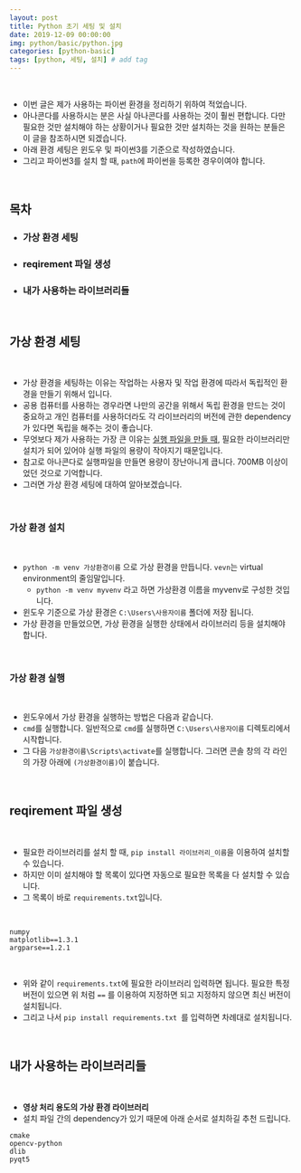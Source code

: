 ```yaml
---
layout: post
title: Python 초기 세팅 및 설치
date: 2019-12-09 00:00:00
img: python/basic/python.jpg
categories: [python-basic] 
tags: [python, 세팅, 설치] # add tag
---
```


<br>

- 이번 글은 제가 사용하는 파이썬 환경을 정리하기 위하여 적었습니다.
- 아나콘다를 사용하시는 분은 사실 아나콘다를 사용하는 것이 훨씬 편합니다. 다만 필요한 것만 설치해야 하는 상황이거나 필요한 것만 설치하는 것을 원하는 분들은 이 글을 참조하시면 되겠습니다.
- 아래 환경 세팅은 윈도우 및 파이썬3를 기준으로 작성하였습니다.
- 그리고 파이썬3를 설치 할 때, `path`에 파이썬을 등록한 경우이여야 합니다.

<br>

## **목차**

- ### 가상 환경 세팅
- ### reqirement 파일 생성
- ### 내가 사용하는 라이브러리들

<br>

## **가상 환경 세팅**

<br>

- 가상 환경을 세팅하는 이유는 작업하는 사용자 및 작업 환경에 따라서 독립적인 환경을 만들기 위해서 입니다.
- 공용 컴퓨터를 사용하는 경우라면 나만의 공간을 위해서 독립 환경을 만드는 것이 중요하고 개인 컴퓨터를 사용하더라도 각 라이브러리의 버전에 관한 dependency가 있다면 독립을 해주는 것이 좋습니다.
- 무엇보다 제가 사용하는 가장 큰 이유는 [실행 파일을 만들 때](https://gaussian37.github.io/python-etc-pyinstaller/), 필요한 라이브러리만 설치가 되어 있어야 실행 파일의 용량이 작아지기 때문입니다.
- 참고로 아나콘다로 실행파일을 만들면 용량이 장난아니게 큽니다. 700MB 이상이었던 것으로 기억합니다.
- 그러면 가상 환경 세팅에 대하여 알아보겠습니다.

<br>

### 가상 환경 설치

<br>

- `python -m venv 가상환경이름` 으로 가상 환경을 만듭니다. `vevn`는 virtual environment의 줄임말입니다.
    - `python -m venv myvenv` 라고 하면 가상환경 이름을 myvenv로 구성한 것입니다.
- 윈도우 기준으로 가상 환경은 `C:\Users\사용자이름` 폴더에 저장 됩니다.
- 가상 환경을 만들었으면, 가상 환경을 실행한 상태에서 라이브러리 등을 설치해야 합니다.

<br>

### 가상 환경 실행

<br>

- 윈도우에서 가상 환경을 실행하는 방법은 다음과 같습니다.
- `cmd`를 실행합니다. 일반적으로 `cmd`를 실행하면 `C:\Users\사용자이름` 디렉토리에서 시작합니다.
- 그 다음 `가상환경이름\Scripts\activate`를 실행합니다. 그러면 콘솔 창의 각 라인의 가장 아래에 `(가상환경이름)`이 붙습니다.

<br>

## **reqirement 파일 생성**

<br>

- 필요한 라이브러리를 설치 할 때, `pip install 라이브러리_이름`을 이용하여 설치할 수 있습니다.
- 하지만 이미 설치해야 할 목록이 있다면 자동으로 필요한 목록을 다 설치할 수 있습니다.
- 그 목록이 바로 `requirements.txt`입니다.

<br>

```
numpy
matplotlib==1.3.1 
argparse==1.2.1 
```

<br>

- 위와 같이 `requirements.txt`에 필요한 라이브러리 입력하면 됩니다. 필요한 특정 버전이 있으면 위 처럼 `==` 를 이용하여 지정하면 되고 지정하지 않으면 최신 버전이 설치됩니다.
- 그리고 나서 `pip install requirements.txt `를 입력하면 차례대로 설치됩니다.

<br>

## **내가 사용하는 라이브러리들**

<br>

- **영상 처리 용도의 가상 환경 라이브러리**
- 설치 파일 간의 dependency가 있기 때문에 아래 순서로 설치하길 추천 드립니다.

```
cmake
opencv-python
dlib
pyqt5
```

